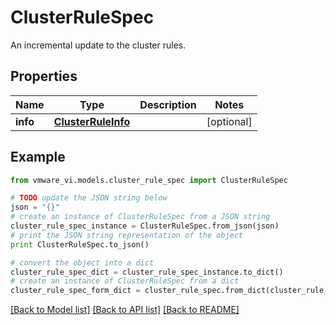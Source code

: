 # ClusterRuleSpec

An incremental update to the cluster rules. 

## Properties
Name | Type | Description | Notes
------------ | ------------- | ------------- | -------------
**info** | [**ClusterRuleInfo**](ClusterRuleInfo.md) |  | [optional] 

## Example

```python
from vmware_vi.models.cluster_rule_spec import ClusterRuleSpec

# TODO update the JSON string below
json = "{}"
# create an instance of ClusterRuleSpec from a JSON string
cluster_rule_spec_instance = ClusterRuleSpec.from_json(json)
# print the JSON string representation of the object
print ClusterRuleSpec.to_json()

# convert the object into a dict
cluster_rule_spec_dict = cluster_rule_spec_instance.to_dict()
# create an instance of ClusterRuleSpec from a dict
cluster_rule_spec_form_dict = cluster_rule_spec.from_dict(cluster_rule_spec_dict)
```
[[Back to Model list]](../README.md#documentation-for-models) [[Back to API list]](../README.md#documentation-for-api-endpoints) [[Back to README]](../README.md)


